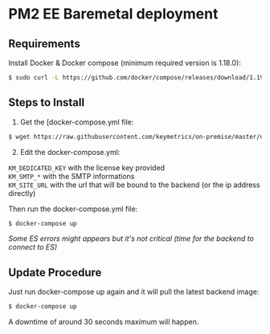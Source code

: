 # PM2 EE Baremetal deployment

## Requirements

Install Docker & Docker compose (minimum required version is 1.18.0):

```bash
$ sudo curl -L https://github.com/docker/compose/releases/download/1.19.0/docker-compose-`uname -s`-`uname -m` -o /usr/local/bin/docker-compose
```

## Steps to Install

1. Get the [docker-compose.yml file:

```bash
$ wget https://raw.githubusercontent.com/keymetrics/on-premise/master/docker/docker-compose.yml
```

2. Edit the docker-compose.yml:

`KM_DEDICATED_KEY` with the license key provided<br/>
`KM_SMTP_*` with the SMTP informations<br/>
`KM_SITE_URL` with the url that will be bound to the backend (or the ip address directly)<br/>

Then run the docker-compose.yml file:

```bash
$ docker-compose up
```

*Some ES errors might appears but it's not critical (time for the backend to connect to ES)*

## Update Procedure

Just run docker-compose up again and it will pull the latest backend image:

```bash
$ docker-compose up
```

A downtime of around 30 seconds maximum will happen.
